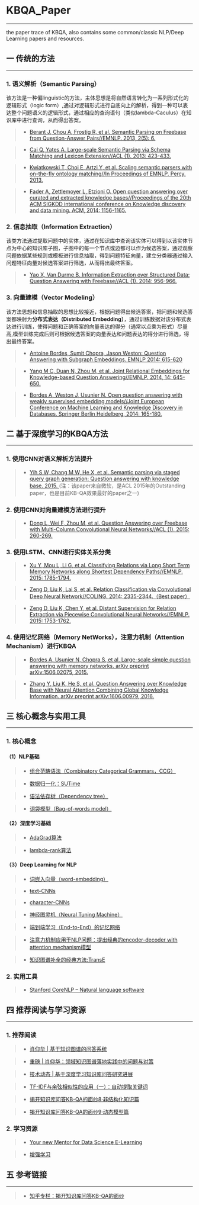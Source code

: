 # KBQA_Paper
---
the paper trace of KBQA, also contains some common/classic NLP/Deep Learning papers and resources.

## 一 传统的方法
---
### 1. 语义解析（Semantic Parsing）

该方法是一种偏linguistic的方法，主体思想是将自然语言转化为一系列形式化的逻辑形式（logic form）,通过对逻辑形式进行自底向上的解析，得到一种可以表达整个问题语义的逻辑形式，通过相应的查询语句（类似lambda-Caculus）在知识库中进行查询，从而得出答案。

> * [Berant J, Chou A, Frostig R, et al. Semantic Parsing on Freebase from Question-Answer Pairs//EMNLP. 2013, 2(5): 6.](https://www.aclweb.org/anthology/D13-1160)

> * [Cai Q, Yates A. Large-scale Semantic Parsing via Schema Matching and Lexicon Extension//ACL (1). 2013: 423-433.](https://www.aclweb.org/anthology/P13-1042)

> * [Kwiatkowski T, Choi E, Artzi Y, et al. Scaling semantic parsers with on-the-fly ontology matching//In Proceedings of EMNLP. Percy. 2013.](http://aclweb.org/anthology/D/D13/D13-1161.pdf)

> * [Fader A, Zettlemoyer L, Etzioni O. Open question answering over curated and extracted knowledge bases//Proceedings of the 20th ACM SIGKDD international conference on Knowledge discovery and data mining. ACM, 2014: 1156-1165.](https://doi.org/10.1145/2623330.2623677)

### 2. 信息抽取（Information Extraction）

该类方法通过提取问题中的实体，通过在知识库中查询该实体可以得到以该实体节点为中心的知识库子图，子图中的每一个节点或边都可以作为候选答案，通过观察问题依据某些规则或模板进行信息抽取，得到问题特征向量，建立分类器通过输入问题特征向量对候选答案进行筛选，从而得出最终答案。

> * [Yao X, Van Durme B. Information Extraction over Structured Data: Question Answering with Freebase//ACL (1). 2014: 956-966.](http://aclweb.org/anthology/P/P14/P14-1090.pdf)

### 3. 向量建模（Vector Modeling）

该方法思想和信息抽取的思想比较接近，根据问题得出候选答案，把问题和候选答案都映射为**分布式表达（Distributed Embedding）**，通过训练数据对该分布式表达进行训练，使得问题和正确答案的向量表达的得分（通常以点乘为形式）尽量高,模型训练完成后则可根据候选答案的向量表达和问题表达的得分进行筛选，得出最终答案。

> * [Antoine Bordes, Sumit Chopra, Jason Weston:
Question Answering with Subgraph Embeddings. EMNLP 2014: 615-620](http://aclweb.org/anthology/D/D14/D14-1067.pdf)


> * [Yang M C, Duan N, Zhou M, et al. Joint Relational Embeddings for Knowledge-based Question Answering//EMNLP. 2014, 14: 645-650.](http://aclweb.org/anthology/D/D14/D14-1071.pdf)

> * [Bordes A, Weston J, Usunier N. Open question answering with weakly supervised embedding models//Joint European Conference on Machine Learning and Knowledge Discovery in Databases. Springer Berlin Heidelberg, 2014: 165-180.](https://doi.org/10.1007/978-3-662-44848-9_11)

## 二 基于深度学习的KBQA方法
---
### 1. 使用CNN对语义解析方法提升

> * [Yih S W, Chang M W, He X, et al. Semantic parsing via staged query graph generation: Question answering with knowledge base. 2015. ](http://aclweb.org/anthology/P/P15/P15-1128.pdf)
(注：该paper来自微软，是ACL 2015年的Outstanding paper，也是目前KB-QA效果最好的paper之一)

### 2. 使用CNN对向量建模方法进行提升

> * [Dong L, Wei F, Zhou M, et al. Question Answering over Freebase with Multi-Column Convolutional Neural Networks//ACL (1). 2015: 260-269.](http://aclweb.org/anthology/P/P15/P15-1026.pdf)

### 3. 使用LSTM、CNN进行实体关系分类

> * [Xu Y, Mou L, Li G, et al. Classifying Relations via Long Short Term Memory Networks along Shortest Dependency Paths//EMNLP. 2015: 1785-1794.](http://aclweb.org/anthology/D/D15/D15-1206.pdf)

> * [Zeng D, Liu K, Lai S, et al. Relation Classification via Convolutional Deep Neural Network//COLING. 2014: 2335-2344.（Best paper）](http://aclweb.org/anthology/C/C14/C14-1220.pdf)

> * [Zeng D, Liu K, Chen Y, et al. Distant Supervision for Relation Extraction via Piecewise Convolutional Neural Networks//EMNLP. 2015: 1753-1762.](http://aclweb.org/anthology/D/D15/D15-1203.pdf)

### 4. 使用记忆网络（Memory NetWorks），注意力机制（Attention Mechanism）进行KBQA

> * [Bordes A, Usunier N, Chopra S, et al. Large-scale simple question answering with memory networks. arXiv preprint arXiv:1506.02075, 2015.](http://arxiv.org/abs/1506.02075)

> * [Zhang Y, Liu K, He S, et al. Question Answering over Knowledge Base with Neural Attention Combining Global Knowledge Information. arXiv preprint arXiv:1606.00979, 2016.](http://arxiv.org/abs/1606.00979)


## 三 核心概念与实用工具
---

### 1. 核心概念

#### （1）NLP基础

> * [组合范畴语法（Combinatory Categorical Grammars，CCG）](https://zh.wikipedia.org/wiki/%E7%BB%84%E5%90%88%E8%8C%83%E7%95%B4%E8%AF%AD%E6%B3%95)

> * [数据归一化：SUTime](https://link.zhihu.com/?target=http%3A//nlp.stanford.edu/pubs/lrec2012-sutime.pdf)

> * [语法依存树（Dependency tree）](https://nlpcs.com/article/syntactic-parsing-by-dependency)

> * [词袋模型（Bag-of-words model）](https://blog.csdn.net/v_JULY_v/article/details/6555899)




#### （2）深度学习基础

> * [AdaGrad算法](https://zhuanlan.zhihu.com/p/29920135)

> * [lambda-rank算法](https://link.zhihu.com/?target=https%3A//pdfs.semanticscholar.org/0df9/c70875783a73ce1e933079f328e8cf5e9ea2.pdf)

#### （3）Deep Learning for NLP 

> * [词嵌入向量（word-embedding）](https://link.zhihu.com/?target=http%3A//papers.nips.cc/paper/5021-distributed-representations-of-words-and-phrases-and-their-compositionality.pdf)

> * [text-CNNs](https://link.zhihu.com/?target=https%3A//arxiv.org/abs/1408.5882)

> * [character-CNNs](https://link.zhihu.com/?target=https%3A//arxiv.org/pdf/1509.01626.pdf)

> * [神经图灵机（Neural Tuning Machine）](https://link.zhihu.com/?target=https%3A//arxiv.org/abs/1410.5401)

> * [端到端学习（End-to-End）的记忆网络](https://link.zhihu.com/?target=https%3A//arxiv.org/pdf/1503.08895.pdf)

> * [注意力机制应用于NLP问题：提出经典的encoder-decoder with attention mechanism模型](https://link.zhihu.com/?target=https%3A//arxiv.org/abs/1606.00979)

> * [知识图谱补全的经典方法:TransE](https://link.zhihu.com/?target=https%3A//www.utc.fr/~bordesan/dokuwiki/_media/en/transe_nips13.pdf)


### 2. 实用工具

> * [Stanford CoreNLP – Natural language software](https://stanfordnlp.github.io/CoreNLP/)



## 四 推荐阅读与学习资源
---
### 1. 推荐阅读

> * [肖仰华 | 基于知识图谱的问答系统](https://blog.csdn.net/TgqDT3gGaMdkHasLZv/article/details/78146295?%3E)

> * [重磅 | 肖仰华：领域知识图谱落地实践中的问题与对策](https://zhuanlan.zhihu.com/p/41923765)

> * [技术动态 | 基于深度学习知识库问答研究进展](http://blog.openkg.cn/%E6%8A%80%E6%9C%AF%E5%8A%A8%E6%80%81-%E5%9F%BA%E4%BA%8E%E6%B7%B1%E5%BA%A6%E5%AD%A6%E4%B9%A0%E7%9F%A5%E8%AF%86%E5%BA%93%E9%97%AE%E7%AD%94%E7%A0%94%E7%A9%B6%E8%BF%9B%E5%B1%95/#more-394)

> * [TF-IDF与余弦相似性的应用（一）：自动提取关键词](http://www.ruanyifeng.com/blog/2013/03/tf-idf.html)

> * [揭开知识库问答KB-QA的面纱8·非结构化知识篇](https://zhuanlan.zhihu.com/p/26650719)

> * [揭开知识库问答KB-QA的面纱9·动态模型篇](https://zhuanlan.zhihu.com/p/27105336)

### 2. 学习资源

> * [Your new Mentor for Data Science E-Learning](https://github.com/virgili0/Virgilio)

> * [增强学习](https://zhuanlan.zhihu.com/intelligentunit)

## 五 参考链接
---

> * [知乎专栏：揭开知识库问答KB-QA的面纱](https://zhuanlan.zhihu.com/kb-qa)

